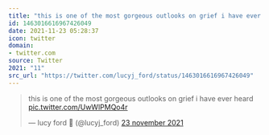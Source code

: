 ```yaml
---
title: "this is one of the most gorgeous outlooks on grief i have ever heard  https://t.co/UwWlPMQo4r"
id: 1463016616967426049
date: 2021-11-23 05:28:37
icon: twitter
domain:
- twitter.com
source: Twitter
2021: "11"
src_url: "https://twitter.com/lucyj_ford/status/1463016616967426049"
---
```

<blockquote class="twitter-tweet" data-lang="nl" data-dnt="true"><p lang="en" dir="ltr">this is one of the most gorgeous outlooks on grief i have ever heard  <a href="https://t.co/UwWlPMQo4r">pic.twitter.com/UwWlPMQo4r</a></p>&mdash; lucy ford 🍊 (@lucyj_ford) <a href="https://twitter.com/lucyj_ford/status/1463016616967426049?ref_src=twsrc%5Etfw">23 november 2021</a></blockquote>
<script async src="https://platform.twitter.com/widgets.js" charset="utf-8"></script>

